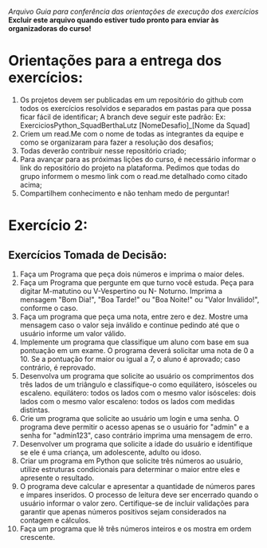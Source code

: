 *Arquivo Guia para conferência das orientações de execução dos exercícios*
**Excluir este arquivo quando estiver tudo pronto para enviar às organizadoras do curso!**

# Orientações para a entrega dos exercícios:
1. Os projetos devem ser publicadas em um repositório do github com todos os
exercícios resolvidos e separados em pastas para que possa ficar fácil de
identificar;
A branch deve seguir este padrão:
Ex: ExerciciosPython_SquadBerthaLutz
[NomeDesafio]_[Nome da Squad]
2. Criem um read.Me com o nome de todas as integrantes da equipe e como se
organizaram para fazer a resolução dos desafios;
3. Todas deverão contribuir nesse repositório criado;
4. Para avançar para as próximas lições do curso, é necessário informar o link do
repositório do projeto na plataforma. Pedimos que todas do grupo informem o
mesmo link com o read.me detalhado como citado acima;
5. Compartilhem conhecimento e não tenham medo de perguntar!

# Exercício 2:
## Exercícios Tomada de Decisão:
1. Faça um Programa que peça dois números e imprima o maior deles.
2. Faça um Programa que pergunte em que turno você estuda. Peça para
digitar M-matutino ou V-Vespertino ou N- Noturno. Imprima a mensagem "Bom
Dia!", "Boa Tarde!" ou "Boa Noite!" ou "Valor Inválido!", conforme o caso.
3. Faça um programa que peça uma nota, entre zero e dez. Mostre uma
mensagem caso o valor seja inválido e continue pedindo até que o usuário
informe um valor válido.
4. Implemente um programa que classifique um aluno com base em sua
pontuação em um exame. O programa deverá solicitar uma nota de 0 a 10. Se
a pontuação for maior ou igual a 7, o aluno é aprovado; caso contrário, é
reprovado.
5. Desenvolva um programa que solicite ao usuário os comprimentos dos três
lados de um triângulo e classifique-o como equilátero, isósceles ou escaleno.
equilátero: todos os lados com o mesmo valor
isósceles: dois lados com o mesmo valor
escaleno: todos os lados com medidas distintas.
6. Crie um programa que solicite ao usuário um login e uma senha. O
programa deve permitir o acesso apenas se o usuário for "admin" e a senha
for "admin123", caso contrário imprima uma mensagem de erro.
7. Desenvolver um programa que solicite a idade do usuário e identifique se
ele é uma criança, um adolescente, adulto ou idoso.
8. Criar um programa em Python que solicite três números ao usuário, utilize
estruturas condicionais para determinar o maior entre eles e apresente o
resultado.
9. O programa deve calcular e apresentar a quantidade de números pares e
ímpares inseridos. O processo de leitura deve ser encerrado quando o usuário
informar o valor zero. Certifique-se de incluir validações para garantir que
apenas números positivos sejam considerados na contagem e cálculos.
10. Faça um programa que lê três números inteiros e os mostra em ordem
crescente.